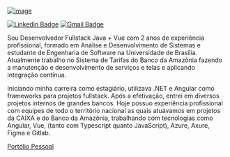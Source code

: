 [![image](https://github.com/samuelvictorol/samuelvictorol/assets/95868897/41da26ca-30e5-46cc-9493-e5ebff9ff340)](https://samuelvictorol.github.io/portfolio)

[![Linkedin Badge](https://img.shields.io/badge/-Samuel%20Victor-986DFF?style=flat-square&logo=Linkedin&logoColor=white&link=https://www.linkedin.com/in/samuel-victor-samvctr/)](https://www.linkedin.com/in/samuel-victor-samvctr/) 
[![Gmail Badge](https://img.shields.io/badge/-samuel.softdev@outlook.com-986DFF?style=flat-square&logo=Gmail&logoColor=white&link=mailto:samuel.softdev@outlook.com)](mailto:samuel.softdev@outlook.com)

Sou Desenvolvedor Fullstack Java + Vue com 2 anos de experiência profissional, formado em Análise e Desenvolvimento de Sistemas e estudante de Engenharia de Software na Universidade de Brasília. Atualmente trabalho no Sistema de Tarifas do Banco da Amazônia fazendo a manutenção e desenvolvimento de serviços e telas e aplicando integração contínua.

Iniciando minha carreira como estagiário, utilizava .NET e Angular como frameworks para projetos fullstack. Após a efetivação, entrei em diversos projetos internos de grandes bancos. Hoje possuo experiência profissional com equipes de todo o território nacional as quais atuávamos em projetos da CAIXA e do Banco da Amazônia, trabalhando com tecnologias como Angular, Vue, (tanto com Typescript quanto JavaScript), Azure, Axure, Figma e Gitlab.

[Portólio Pessoal](https://samuelvictorol.github.io/portfolio)

